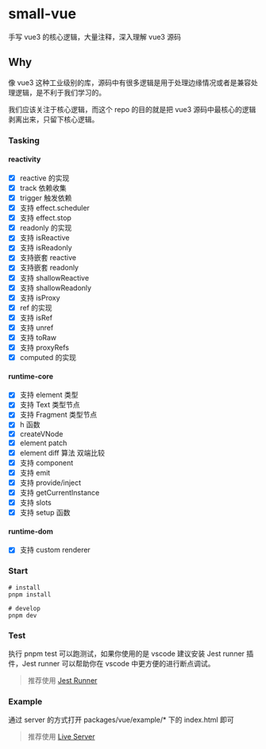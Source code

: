 # small-vue

手写 vue3 的核心逻辑，大量注释，深入理解 vue3 源码

## Why

像 vue3 这种工业级别的库，源码中有很多逻辑是用于处理边缘情况或者是兼容处理逻辑，是不利于我们学习的。

我们应该关注于核心逻辑，而这个 repo 的目的就是把 vue3 源码中最核心的逻辑剥离出来，只留下核心逻辑。

### Tasking

#### reactivity

- [x] reactive 的实现
- [x] track 依赖收集
- [x] trigger 触发依赖
- [x] 支持 effect.scheduler
- [x] 支持 effect.stop
- [x] readonly 的实现
- [x] 支持 isReactive
- [x] 支持 isReadonly
- [x] 支持嵌套 reactive
- [x] 支持嵌套 readonly
- [x] 支持 shallowReactive
- [x] 支持 shallowReadonly
- [x] 支持 isProxy
- [x] ref 的实现
- [x] 支持 isRef
- [x] 支持 unref
- [x] 支持 toRaw
- [x] 支持 proxyRefs
- [x] computed 的实现

#### runtime-core

- [x] 支持 element 类型
- [x] 支持 Text 类型节点
- [x] 支持 Fragment 类型节点
- [x] h 函数
- [x] createVNode
- [x] element patch
- [x] element diff 算法 双端比较
- [x] 支持 component
- [x] 支持 emit
- [x] 支持 provide/inject
- [x] 支持 getCurrentInstance
- [x] 支持 slots
- [x] 支持 setup 函数

#### runtime-dom

- [x] 支持 custom renderer

### Start

```shell
# install
pnpm install

# develop
pnpm dev
```

### Test

执行 pnpm test 可以跑测试，如果你使用的是 vscode 建议安装 Jest runner 插件，Jest runner 可以帮助你在 vscode 中更方便的进行断点调试。

> 推荐使用 [Jest Runner](https://marketplace.visualstudio.com/items?itemName=firsttris.vscode-jest-runner)

### Example

通过 server 的方式打开 packages/vue/example/\* 下的 index.html 即可

> 推荐使用 [Live Server](https://marketplace.visualstudio.com/items?itemName=ritwickdey.LiveServer)

